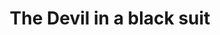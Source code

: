 --- 
title: "The Devil in a black suit"
description:
price: "60"
category: 
images: 
    - /assets/img/devil.png
order: 548
---